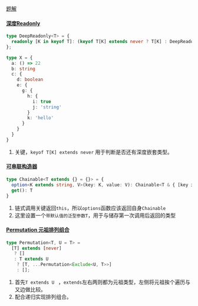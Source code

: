 [题解](https://ghaiklor.github.io/type-challenges-solutions/en/)

#### [深度Readonly](https://github.com/type-challenges/type-challenges/issues/5855)

```typescript
type DeepReadonly<T> = {
  readonly [K in keyof T]: (keyof T[K] extends never ? T[K] : DeepReadonly<T[K]>)
};

type X = {
  a: () => 22
  b: string
  c: {
    d: boolean
    e: {
      g: {
        h: {
          i: true
          j: 'string'
        }
        k: 'hello'
      }
    }
  }
}
```

1. 关键，`keyof T[K] extends never` 用于判断是否还有深度嵌套类型。 



#### [可串联构造器](https://github.com/type-challenges/type-challenges/blob/master/questions/12-medium-chainable-options/README.zh-CN.md)

```typescript
type Chainable<T extends {} = {}> = {
  option<K extends string, V>(key: K, value: V): Chainable<T & { [key in K]: V }>
  get(): T
}
```

1. 链式调用关键返回`this`，所以`options`函数应该返回自身`Chainable`
2. 这里设置一个`带默认值的泛型参数T`，用于与储存第一次调用后返回的类型



#### [Permutation 元祖排列组合](https://github.com/type-challenges/type-challenges/issues/5934)

```typescript
type Permutation<T, U = T> = 
  [T] extends [never]
   ? [] 
   : T extends U 
    ? [T, ...Permutation<Exclude<U, T>>]
    : [];
```

1. 首先`T extends U ` ，`extends`左右两则都为元祖类型，左侧将元祖挨个遍历与又边做比较。
2. 配合递归实现排列组合。

